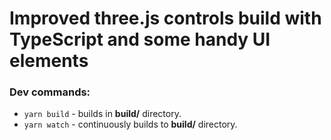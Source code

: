 # Improved three.js controls build with TypeScript and some handy UI elements

### Dev commands:

- `yarn build` - builds in **build/** directory.
- `yarn watch` - continuously builds to **build/** directory.